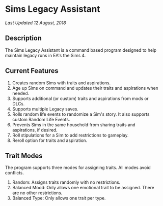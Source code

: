 # Sims Legacy Assistant

*Last Updated 12 August, 2018*<br/>

## Description
The Sims Legacy Assistant is a command based program designed to help maintain legacy runs in EA's the Sims 4.

## Current Features
1. Creates random Sims with traits and aspirations.
2. Age up Sims on command and updates their traits and aspirations when needed.
3. Supports additional (or custom) traits and aspirations from mods or DLCs.
4. Supports multiple Legacy saves.
5. Rolls random life events to randomize a Sim's story. It also supports custom Random Life Events.
6. Prevents Sims in the same household from sharing traits and aspirations, if desired.
7. Roll stipulations for a Sim to add restrictions to gameplay.
8. Reroll option for traits and aspiration.

## Trait Modes
The program supports three modes for assigning traits. All modes avoid conflicts.
1. Random: Assigns traits randomly with no restrictions.
2. Balanced Mood: Only allows one emotional trait to be assigned. There are no other restrictions.
3. Balanced Type: Only allows one trait per type.
